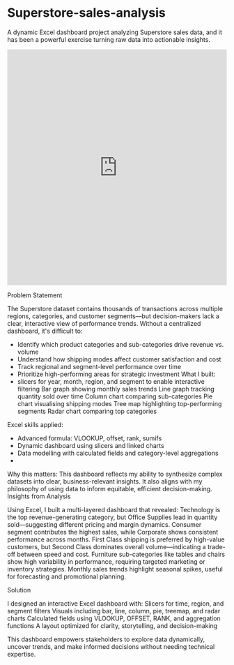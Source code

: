 # Superstore-sales-analysis
A dynamic Excel dashboard project analyzing Superstore sales data, and it has been a powerful exercise turning raw data into actionable insights. 
<iframe src="https://www.linkedin.com/embed/feed/update/urn:li:ugcPost:7362884907376783360?collapsed=1" height="541" width="504" frameborder="0" allowfullscreen="" title="Embedded post"></iframe> 

Problem Statement

The Superstore dataset contains thousands of transactions across multiple regions, categories, and customer segments—but decision-makers lack a clear, interactive view of performance trends. Without a centralized dashboard, it's difficult to:
  - Identify which product categories and sub-categories drive revenue vs. volume
  - Understand how shipping modes affect customer satisfaction and cost
  - Track regional and segment-level performance over time
  - Prioritize high-performing areas for strategic investment
What I built: 
- slicers for year, month, region, and segment to enable interactive filtering
Bar graph showing monthly sales trends
Line graph tracking quantity sold over time
Column chart comparing sub-categories 
Pie chart visualising shipping modes 
Tree map highlighting top-performing segments 
Radar chart comparing top categories

Excel skills applied: 
-	Advanced formula: VLOOKUP, offset, rank, sumifs 
-	Dynamic dashboard using slicers and linked charts
-	Data modelling with calculated fields and category-level aggregations
-	
Why this matters: 
This dashboard reflects my ability to synthesize complex datasets into clear, business-relevant insights. It also aligns with my philosophy of using data to inform equitable, efficient decision-making.
Insights from Analysis

Using Excel, I built a multi-layered dashboard that revealed:
  Technology is the top revenue-generating category, but Office Supplies lead in quantity sold—suggesting different pricing and margin dynamics.
  Consumer segment contributes the highest sales, while Corporate shows consistent performance across months.
  First Class shipping is preferred by high-value customers, but Second Class dominates overall volume—indicating a trade-off between speed and cost.
  Furniture sub-categories like tables and chairs show high variability in performance, requiring targeted marketing or inventory strategies.
  Monthly sales trends highlight seasonal spikes, useful for forecasting and promotional planning.

Solution

I designed an interactive Excel dashboard with:
Slicers for time, region, and segment filters
Visuals including bar, line, column, pie, treemap, and radar charts
Calculated fields using VLOOKUP, OFFSET, RANK, and aggregation functions
A layout optimized for clarity, storytelling, and decision-making

This dashboard empowers stakeholders to explore data dynamically, uncover trends, and make informed decisions without needing technical expertise.
